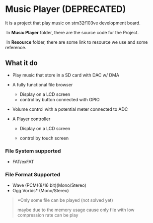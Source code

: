 # Music Player (DEPRECATED)

It is a project that play music on stm32f103ve development board.

​	In **Music Player** folder, there are the source code for the Project.

​	In **Resource** folder, there are some link to resource we use and some reference.



## What it do

- Play music that store in a SD card with DAC w/ DMA

- A fully functional file browser

  - Display on a LCD screen
  - control by button connected with GPIO

- Volume control with a potential meter connected to ADC

- A Player controller

  - Display on a LCD screen

  - control by touch screen

    

### File System supported

- FAT/exFAT

### File Format Supported

- Wave (PCM)(8/16 bit)(Mono/Stereo)
- Ogg Vorbis* (Mono/Stereo)

> *Only some file can be played (not solved yet)
>
> maybe due to the memory usage cause only file with low compression rate can be play

